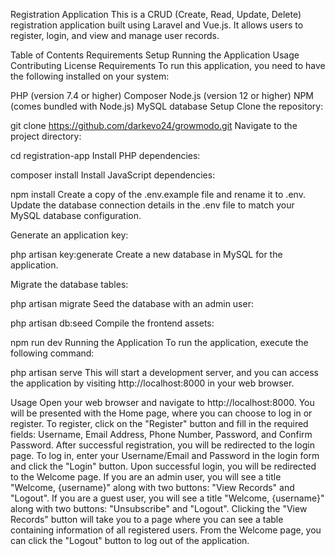 Registration Application
This is a CRUD (Create, Read, Update, Delete) registration application built using Laravel and Vue.js. It allows users to register, login, and view and manage user records.

Table of Contents
Requirements
Setup
Running the Application
Usage
Contributing
License
Requirements
To run this application, you need to have the following installed on your system:

PHP (version 7.4 or higher)
Composer
Node.js (version 12 or higher)
NPM (comes bundled with Node.js)
MySQL database
Setup
Clone the repository:

git clone  https://github.com/darkevo24/growmodo.git
Navigate to the project directory:

cd registration-app
Install PHP dependencies:

composer install
Install JavaScript dependencies:

npm install
Create a copy of the .env.example file and rename it to .env. Update the database connection details in the .env file to match your MySQL database configuration.

Generate an application key:


php artisan key:generate
Create a new database in MySQL for the application.

Migrate the database tables:


php artisan migrate
Seed the database with an admin user:

php artisan db:seed
Compile the frontend assets:

npm run dev
Running the Application
To run the application, execute the following command:


php artisan serve
This will start a development server, and you can access the application by visiting http://localhost:8000 in your web browser.

Usage
Open your web browser and navigate to http://localhost:8000.
You will be presented with the Home page, where you can choose to log in or register.
To register, click on the "Register" button and fill in the required fields: Username, Email Address, Phone Number, Password, and Confirm Password.
After successful registration, you will be redirected to the login page.
To log in, enter your Username/Email and Password in the login form and click the "Login" button.
Upon successful login, you will be redirected to the Welcome page.
If you are an admin user, you will see a title "Welcome, {username}" along with two buttons: "View Records" and "Logout".
If you are a guest user, you will see a title "Welcome, {username}" along with two buttons: "Unsubscribe" and "Logout".
Clicking the "View Records" button will take you to a page where you can see a table containing information of all registered users.
From the Welcome page, you can click the "Logout" button to log out of the application.
